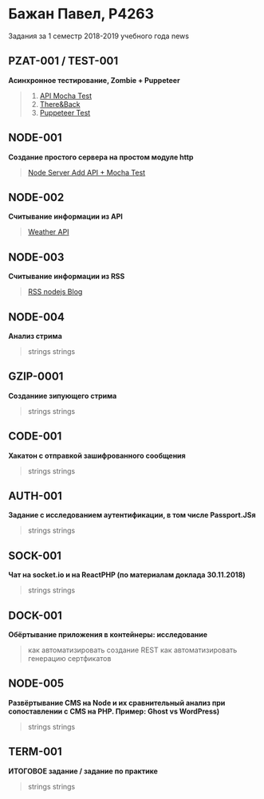 # Бажан Павел, P4263

Задания за 1 семестр 2018-2019 учебного года news

## PZAT-001 / TEST-001

**Асинхронное тестирование, Zombie + Puppeteer**

> 01. [API Mocha Test](https://github.com/PavelBazhan/ifmo-results-3/tree/master/2018_09_07/01)
> 02. [There&Back](https://github.com/PavelBazhan/ifmo-results-3/tree/master/2018_09_07/02)
> 03. [Puppeteer Test](https://github.com/PavelBazhan/ifmo-results-3/tree/master/2018_09_07/03)

## NODE-001

**Создание простого сервера на простом модуле http**

> [Node Server Add API + Mocha Test](https://github.com/PavelBazhan/ifmo-results-3/tree/master/2018_09_14/simpleNodeServer)

## NODE-002

**Считывание информации из API**

> [Weather API](https://github.com/PavelBazhan/ifmo-results-3/tree/master/weather_task)

## NODE-003

**Считывание информации из RSS**

> [RSS nodejs Blog](https://github.com/PavelBazhan/ifmo-results-3/tree/master/rss_task)

## NODE-004

**Анализ стрима**

> strings
> strings

## GZIP-0001

**Созданиие зипующего стрима**

> strings
> strings

## CODE-001

**Хакатон с отправкой зашифрованного сообщения**

> strings
> strings

## AUTH-001

**Задание с исследованием аутентификации, в том числе Passport.JSя**

> strings
> strings

## SOCK-001

**Чат на socket.io и на ReactPHP (по материалам доклада 30.11.2018)**

> strings
> strings

## DOCK-001

**Обёртывание приложения в контейнеры: исследование**

> как автоматизировать создание REST
> как автоматизировать генерацию сертфикатов

## NODE-005

**Развёртывание CMS на Node и их сравнительный анализ при сопоставлении с CMS на PHP. Пример: Ghost vs WordPress)**

> strings
> strings

## TERM-001

**ИТОГОВОЕ задание / задание по практике**

> strings
> strings
